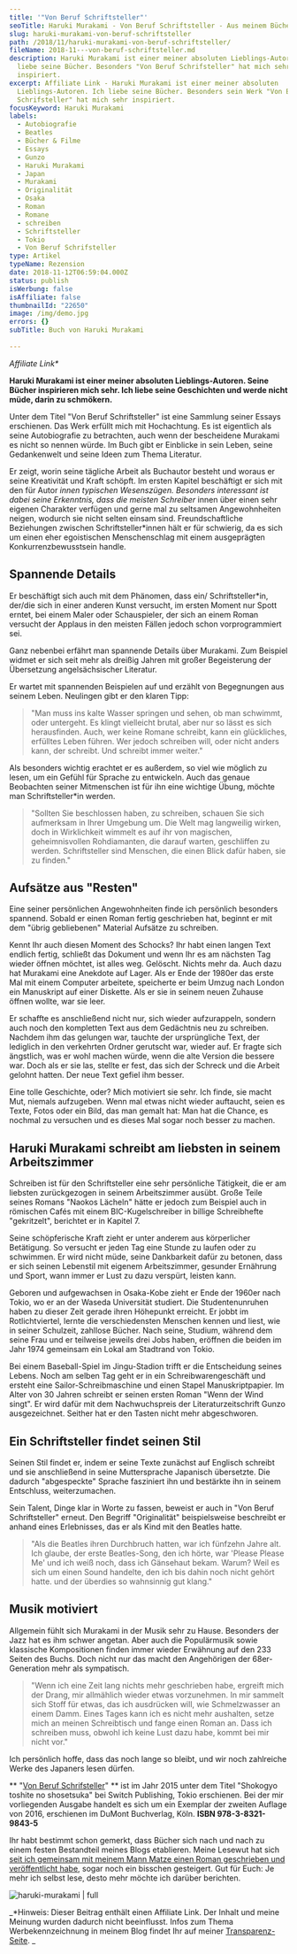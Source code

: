 ```yaml
---
title: '"Von Beruf Schriftsteller"'
seoTitle: Haruki Murakami - Von Beruf Schriftsteller - Aus meinem Bücherregal
slug: haruki-murakami-von-beruf-schriftsteller
path: /2018/11/haruki-murakami-von-beruf-schriftsteller/
fileName: 2018-11---von-beruf-schriftsteller.md
description: Haruki Murakami ist einer meiner absoluten Lieblings-Autoren. Ich
  liebe seine Bücher. Besonders "Von Beruf Schrifsteller" hat mich sehr
  inspiriert.
excerpt: Affiliate Link - Haruki Murakami ist einer meiner absoluten
  Lieblings-Autoren. Ich liebe seine Bücher. Besonders sein Werk "Von Beruf
  Schrifsteller" hat mich sehr inspiriert.
focusKeyword: Haruki Murakami
labels:
  - Autobiografie
  - Beatles
  - Bücher & Filme
  - Essays
  - Gunzo
  - Haruki Murakami
  - Japan
  - Murakami
  - Originalität
  - Osaka
  - Roman
  - Romane
  - schreiben
  - Schriftsteller
  - Tokio
  - Von Beruf Schrifsteller
type: Artikel
typeName: Rezension
date: 2018-11-12T06:59:04.000Z
status: publish
isWerbung: false
isAffiliate: false
thumbnailId: "22650"
image: /img/demo.jpg
errors: {}
subTitle: Buch von Haruki Murakami
  
---
```


_Affiliate Link\*_

**Haruki Murakami ist einer meiner absoluten Lieblings-Autoren. Seine Bücher
inspirieren mich sehr. Ich liebe seine Geschichten und werde nicht müde, darin
zu schmökern.**

Unter dem Titel "Von Beruf Schriftsteller" ist eine Sammlung seiner Essays
erschienen. Das Werk erfüllt mich mit Hochachtung. Es ist eigentlich als seine
Autobiografie zu betrachten, auch wenn der bescheidene Murakami es nicht so
nennen würde. Im Buch gibt er Einblicke in sein Leben, seine Gedankenwelt und
seine Ideen zum Thema Literatur.

Er zeigt, worin seine tägliche Arbeit als Buchautor besteht und woraus er seine
Kreativität und Kraft schöpft. Im ersten Kapitel beschäftigt er sich mit den für
Autor _innen typischen Wesenszügen. Besonders interessant ist dabei seine
Erkenntnis, dass die meisten Schreiber_ innen über einen sehr eigenen Charakter
verfügen und gerne mal zu seltsamen Angewohnheiten neigen, wodurch sie nicht
selten einsam sind. Freundschaftliche Beziehungen zwischen Schriftsteller\*innen
hält er für schwierig, da es sich um einen eher egoistischen Menschenschlag mit
einem ausgeprägten Konkurrenzbewusstsein handle.

## Spannende Details

Er beschäftigt sich auch mit dem Phänomen, dass ein/ Schriftsteller\*in, der/die
sich in einer anderen Kunst versucht, im ersten Moment nur Spott erntet, bei
einem Maler oder Schauspieler, der sich an einem Roman versucht der Applaus in
den meisten Fällen jedoch schon vorprogrammiert sei.

Ganz nebenbei erfährt man spannende Details über Murakami. Zum Beispiel widmet
er sich seit mehr als dreißig Jahren mit großer Begeisterung der Übersetzung
angelsächsischer Literatur.

Er wartet mit spannenden Beispielen auf und erzählt von Begegnungen aus seinem
Leben. Neulingen gibt er den klaren Tipp:

> "Man muss ins kalte Wasser springen und sehen, ob man schwimmt, oder
> untergeht. Es klingt vielleicht brutal, aber nur so lässt es sich
> herausfinden. Auch, wer keine Romane schreibt, kann ein glückliches, erfülltes
> Leben führen. Wer jedoch schreiben will, oder nicht anders kann, der schreibt.
> Und schreibt immer weiter."

Als besonders wichtig erachtet er es außerdem, so viel wie möglich zu lesen, um
ein Gefühl für Sprache zu entwickeln. Auch das genaue Beobachten seiner
Mitmenschen ist für ihn eine wichtige Übung, möchte man Schriftsteller\*in
werden.

> "Sollten Sie beschlossen haben, zu schreiben, schauen Sie sich aufmerksam in
> Ihrer Umgebung um. Die Welt mag langweilig wirken, doch in Wirklichkeit
> wimmelt es auf ihr von magischen, geheimnisvollen Rohdiamanten, die darauf
> warten, geschliffen zu werden. Schriftsteller sind Menschen, die einen Blick
> dafür haben, sie zu finden."

## Aufsätze aus "Resten"

Eine seiner persönlichen Angewohnheiten finde ich persönlich besonders spannend.
Sobald er einen Roman fertig geschrieben hat, beginnt er mit dem "übrig
gebliebenen" Material Aufsätze zu schreiben.

Kennt Ihr auch diesen Moment des Schocks? Ihr habt einen langen Text endlich
fertig, schließt das Dokument und wenn Ihr es am nächsten Tag wieder öffnen
möchtet, ist alles weg. Gelöscht. Nichts mehr da. Auch dazu hat Murakami eine
Anekdote auf Lager. Als er Ende der 1980er das erste Mal mit einem Computer
arbeitete, speicherte er beim Umzug nach London ein Manuskript auf einer
Diskette. Als er sie in seinem neuen Zuhause öffnen wollte, war sie leer.

Er schaffte es anschließend nicht nur, sich wieder aufzurappeln, sondern auch
noch den kompletten Text aus dem Gedächtnis neu zu schreiben. Nachdem ihm das
gelungen war, tauchte der ursprüngliche Text, der lediglich in den verkehrten
Ordner gerutscht war, wieder auf. Er fragte sich ängstlich, was er wohl machen
würde, wenn die alte Version die bessere war. Doch als er sie las, stellte er
fest, das sich der Schreck und die Arbeit gelohnt hatten. Der neue Text gefiel
ihm besser.

Eine tolle Geschichte, oder? Mich motiviert sie sehr. Ich finde, sie macht Mut,
niemals aufzugeben. Wenn mal etwas nicht wieder auftaucht, seien es Texte, Fotos
oder ein Bild, das man gemalt hat: Man hat die Chance, es nochmal zu versuchen
und es dieses Mal sogar noch besser zu machen.

## Haruki Murakami schreibt am liebsten in seinem Arbeitszimmer

Schreiben ist für den Schriftsteller eine sehr persönliche Tätigkeit, die er am
liebsten zurückgezogen in seinem Arbeitszimmer ausübt. Große Teile seines Romans
"Naokos Lächeln" hätte er jedoch zum Beispiel auch in römischen Cafés mit einem
BIC-Kugelschreiber in billige Schreibhefte "gekritzelt", berichtet er in
Kapitel 7.

Seine schöpferische Kraft zieht er unter anderem aus körperlicher Betätigung. So
versucht er jeden Tag eine Stunde zu laufen oder zu schwimmen. Er wird nicht
müde, seine Dankbarkeit dafür zu betonen, dass er sich seinen Lebenstil mit
eigenem Arbeitszimmer, gesunder Ernährung und Sport, wann immer er Lust zu dazu
verspürt, leisten kann.

Geboren und aufgewachsen in Osaka-Kobe zieht er Ende der 1960er nach Tokio, wo
er an der Waseda Universität studiert. Die Studentenunruhen haben zu dieser Zeit
gerade ihren Höhepunkt erreicht. Er jobbt im Rotlichtviertel, lernte die
verschiedensten Menschen kennen und liest, wie in seiner Schulzeit, zahllose
Bücher. Nach seine, Studium, während dem seine Frau und er teilweise jeweils
drei Jobs haben, eröffnen die beiden im Jahr 1974 gemeinsam ein Lokal am
Stadtrand von Tokio.

Bei einem Baseball-Spiel im Jingu-Stadion trifft er die Entscheidung seines
Lebens. Noch am selben Tag geht er in ein Schreibwarengeschäft und ersteht eine
Sailor-Schreibmaschine und einen Stapel Manuskriptpapier. Im Alter von 30 Jahren
schreibt er seinen ersten Roman "Wenn der Wind singt". Er wird dafür mit dem
Nachwuchspreis der Literaturzeitschrift Gunzo ausgezeichnet. Seither hat er den
Tasten nicht mehr abgeschworen.

## Ein Schriftsteller findet seinen Stil

Seinen Stil findet er, indem er seine Texte zunächst auf Englisch schreibt und
sie anschließend in seine Muttersprache Japanisch übersetzte. Die dadurch
"abgespeckte" Sprache fasziniert ihn und bestärkte ihn in seinem Entschluss,
weiterzumachen.

Sein Talent, Dinge klar in Worte zu fassen, beweist er auch in "Von Beruf
Schriftsteller" erneut. Den Begriff "Originalität" beispielsweise beschreibt er
anhand eines Erlebnisses, das er als Kind mit den Beatles hatte.

> "Als die Beatles ihren Durchbruch hatten, war ich fünfzehn Jahre alt. Ich
> glaube, der erste Beatles-Song, den ich hörte, war 'Please Please Me' und ich
> weiß noch, dass ich Gänsehaut bekam. Warum? Weil es sich um einen Sound
> handelte, den ich bis dahin noch nicht gehört hatte. und der überdies so
> wahnsinnig gut klang."

## Musik motiviert

Allgemein fühlt sich Murakami in der Musik sehr zu Hause. Besonders der Jazz hat
es ihm schwer angetan. Aber auch die Populärmusik sowie klassische Kompositionen
finden immer wieder Erwähnung auf den 233 Seiten des Buchs. Doch nicht nur das
macht den Angehörigen der 68er-Generation mehr als sympatisch.

> "Wenn ich eine Zeit lang nichts mehr geschrieben habe, ergreift mich der
> Drang, mir allmählich wieder etwas vorzunehmen. In mir sammelt sich Stoff für
> etwas, das ich ausdrücken will, wie Schmelzwasser an einem Damm. Eines Tages
> kann ich es nicht mehr aushalten, setze mich an meinen Schreibtisch und fange
> einen Roman an. Dass ich schreiben muss, obwohl ich keine Lust dazu habe,
> kommt bei mir nicht vor."

Ich persönlich hoffe, dass das noch lange so bleibt, und wir noch zahlreiche
Werke des Japaners lesen dürfen.

** "[Von Beruf Schrifsteller](https://amzn.to/2GKMRsl)" ** ist im Jahr 2015
unter dem Titel "Shokogyo toshite no shosetsuka" bei Switch Publishing, Tokio
erschienen. Bei der mir vorliegenden Ausgabe handelt es sich um ein Exemplar der
zweiten Auflage von 2016, erschienen im DuMont Buchverlag, Köln. **ISBN
978-3-8321-9843-5**

Ihr habt bestimmt schon gemerkt, dass Bücher sich nach und nach zu einem festen
Bestandteil meines Blogs etablieren. Meine Lesewut hat sich
[seit ich gemeinsam mit meinem Mann Matze einen Roman geschrieben und veröffentlicht habe](https://amreis.de/hermetiker/),
sogar noch ein bisschen gesteigert. Gut für Euch: Je mehr ich selbst lese, desto
mehr möchte ich darüber berichten.

![haruki-murakami | full](http://cardamonchai.com/wp-content/uploads/2018/11/PB060199-960x719.jpg)

_\*Hinweis: Dieser Beitrag enthält einen Affiliate Link. Der Inhalt und meine
Meinung wurden dadurch nicht beeinflusst. Infos zum Thema Werbekennzeichnung in
meinem Blog findet Ihr auf meiner [Transparenz-Seite](/werbung/). _

  